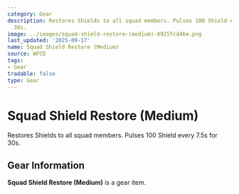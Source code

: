 ```yaml
---
category: Gear
description: Restores Shields to all squad members. Pulses 100 Shield every 7.5s for
  30s.
image: ../images/squad-shield-restore-(medium)-8925fcd46e.png
last_updated: '2025-09-17'
name: Squad Shield Restore (Medium)
source: WFCD
tags:
- Gear
tradable: false
type: Gear
---
```


# Squad Shield Restore (Medium)

Restores Shields to all squad members. Pulses 100 Shield every 7.5s for 30s.

## Gear Information

**Squad Shield Restore (Medium)** is a gear item.

